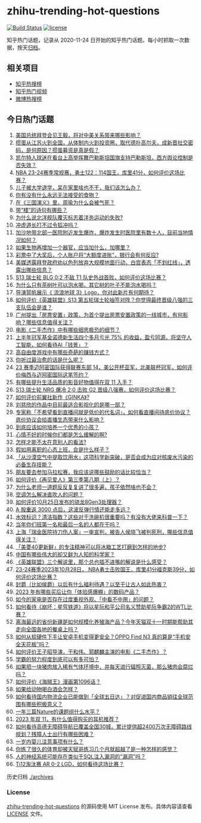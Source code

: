 # zhihu-trending-hot-questions

[![Build Status](https://github.com/justjavac/zhihu-trending-hot-questions/workflows/ci/badge.svg?branch=master)](https://github.com/justjavac/zhihu-trending-hot-questions/actions)
[![license](https://img.shields.io/github/license/justjavac/zhihu-trending-hot-questions)](https://github.com/justjavac/zhihu-trending-hot-questions/blob/master/LICENSE)

知乎热门话题，记录从 2020-11-24
日开始的知乎热门话题。每小时抓取一次数据，按天[归档](./archives)。

## 相关项目

- [知乎热搜榜](https://github.com/justjavac/zhihu-trending-top-search)
- [知乎热门视频](https://github.com/justjavac/zhihu-trending-hot-video)
- [微博热搜榜](https://github.com/justjavac/weibo-trending-hot-search)

## 今日热门话题

<!-- BEGIN -->
<!-- 最后更新时间 Sun Oct 29 2023 01:01:23 GMT+0800 (China Standard Time) -->

1. [美国总统拜登会见王毅，将对中美关系带来哪些影响？](https://www.zhihu.com/question/628156446)
1. [掼蛋从江苏火到全国，从体制内火到投资圈，取代德扑高尔夫，成新晋社交密码，是何原因？掼蛋募资是真是假？](https://www.zhihu.com/question/628158526)
1. [凯尔特人球迷在看台上高举挥舞巴勒斯坦国旗支持巴勒斯坦，西方舆论控制是否失效？](https://www.zhihu.com/question/628021724)
1. [NBA 23-24赛季常规赛，勇士122：114国王，库里41分，如何评价这场比赛？](https://www.zhihu.com/question/628164510)
1. [儿子被大学退学，呆在家里啥也不干，我们该怎么办？](https://www.zhihu.com/question/622014984)
1. [你有没有什么永远无法接受的食物？](https://www.zhihu.com/question/628032130)
1. [在《三国演义》里，周瑜为什么会被气死？](https://www.zhihu.com/question/628150868)
1. [带“楼”的诗句有哪些？](https://www.zhihu.com/question/628080996)
1. [为什么说北洋舰队覆灭标志着洋务运动的失败?](https://www.zhihu.com/question/627583982)
1. [冲虚道长打不过令狐冲吗？](https://www.zhihu.com/question/456248378)
1. [加沙地带北部一医院附近发生爆炸，爆炸发生时医院里有数十人，目前当地情况如何？](https://www.zhihu.com/question/628185446)
1. [如果生物再增加一个器官，应当加什么，加哪里？](https://www.zhihu.com/question/623595456)
1. [彩票中了大奖后，个人账户将“大额度进账”，银行会有何反应?](https://www.zhihu.com/question/624105456)
1. [美媒透露拜登政府劝以色列放弃大规模地面行动，白宫表态「不划红线」，透露出哪些信息？](https://www.zhihu.com/question/628175168)
1. [S13 瑞士轮 BLG 0:2 不敌 T1 队史外战首败，如何评价这场比赛？](https://www.zhihu.com/question/628181503)
1. [为什么只有茶树叶可以泡水喝，其它树的叶子不能泡水喝吗？](https://www.zhihu.com/question/627542129)
1. [导演郭帆展示《 流浪地球 3》Logo，你对此新片有何期待？](https://www.zhihu.com/question/627762523)
1. [如何评价《英雄联盟》S13 第五轮瑞士轮抽签对阵？你觉得最终晋级八强的三支队伍会是谁？](https://www.zhihu.com/question/628186483)
1. [广州提出「房票安置」政策，为首个提出房票安置政策的一线城市，有何影响？哪些信息值得关注？](https://www.zhihu.com/question/628164373)
1. [电影《二手杰作》中有哪些细思极恐的细节？](https://www.zhihu.com/question/627907713)
1. [上半年冠军基金诺德新生活四个多月亏光 75% 的收益，盈亏同源，将坚守人工智能，如何看待AI「钱景」？](https://www.zhihu.com/question/628152314)
1. [高自由度游戏中有哪些奇葩的赚钱方式？](https://www.zhihu.com/question/337672517)
1. [你听过最治愈的话是什么呢？](https://www.zhihu.com/question/628005327)
1. [23 赛季迈阿密国际获得联赛东部 14，美公开杯亚军，北美联杯冠军，如何评价梅西与迈阿密国际这笔签约？](https://www.zhihu.com/question/627752367)
1. [有哪些提升生活品质的影音好物值得在双 11 入手？](https://www.zhihu.com/question/627698646)
1. [S13 瑞士轮 NRG 爆冷 2:0 击败 G2 晋级八强赛，如何评价这场比赛？](https://www.zhihu.com/question/628170228)
1. [如何评价前翼社新作《GINKA》?](https://www.zhihu.com/question/627896544)
1. [刘慈欣的作品中目前最适合影视化的是哪一部？](https://www.zhihu.com/question/627802490)
1. [专家称「不希望看到直播间就是低价的代名词」，如何看直播间待底价协议？底价协议会给直播生态带来什么影响？](https://www.zhihu.com/question/628026011)
1. [到底应该如何培养一个优秀的小孩？](https://www.zhihu.com/question/493975306)
1. [心情不好的时候你们都是怎么缓解的啊?](https://www.zhihu.com/question/628030450)
1. [怎样才能不太在意别人的看法?](https://www.zhihu.com/question/628107477)
1. [假如用离职的心态上班，会是什么样子？](https://www.zhihu.com/question/628033117)
1. [「从沙漠空气中提取饮用水」这项科学新突破，是否会成为应对核废水污染的必备生存技能？](https://www.zhihu.com/question/627747338)
1. [朋友要去参加马拉松赛，我应该说哪些鼓励的话比较恰当？](https://www.zhihu.com/question/626508026)
1. [如何评价《再见爱人》第三季第八期（上）？](https://www.zhihu.com/question/627549502)
1. [为什么老师一道题反反复复讲了很多遍，孩子依然啥也不会？](https://www.zhihu.com/question/626281084)
1. [空调怎么解决直吹人的问题？](https://www.zhihu.com/question/500668786)
1. [如何评价10月25日发布的骁龙8Gen3处理器？](https://www.zhihu.com/question/627694406)
1. [A 股重返 3000 点后，这波反弹行情还能走多远？](https://www.zhihu.com/question/628161421)
1. [水效标识？清洁指数？这些对于洗碗机很重要吗？有没有大佬来科普一下？](https://www.zhihu.com/question/627567148)
1. [当年你们班第一名和最后一名的人都在干吗？](https://www.zhihu.com/question/29634348)
1. [上海「瑞金医院持刀伤人案」一审宣判，被告人侯晓飞被判死刑，哪些信息值得关注？](https://www.zhihu.com/question/628036477)
1. [「美菱40更新鲜」的专注精神可以将冰箱工艺打磨到怎样的地步?](https://www.zhihu.com/question/628146600)
1. [中国有哪些伟大的却又鲜为人知的科学家？](https://www.zhihu.com/question/276416039)
1. [《英雄联盟》三个解说里，那个总也插不进嘴的解说是什么感受？](https://www.zhihu.com/question/627049457)
1. [23-24赛季2023年10月28日， NBA勇士击败国王，库里41分福克斯39分，如何评价这场比赛？](https://www.zhihu.com/question/628149523)
1. [封爵（比如侯爵）以后有什么福利待遇？以至于让古人如此热衷？](https://www.zhihu.com/question/598507850)
1. [2023 年有哪些买后让你「体验感爆棚」的数码产品？](https://www.zhihu.com/question/627698111)
1. [如今的家电是否存在过度重视外观、「中看不中用」的问题？](https://www.zhihu.com/question/628120186)
1. [如何看待《崩坏：星穹铁道》将以星际和平公司名义赞助星际争霸2的WTL比赛？](https://www.zhihu.com/question/628174016)
1. [离海最远的省份新疆是如何规模化养殖海产品？今年天猫双十一时期能帮助其走向全国各地的餐桌上吗？](https://www.zhihu.com/question/628172174)
1. [如何从软硬件下手让安卓手机变得更安全？OPPO Find N3 真的算是“手机安全天花板”吗？](https://www.zhihu.com/question/627613188)
1. [如何评价王子昭导演，于和伟、郭麒麟主演的电影《二手杰作》？](https://www.zhihu.com/question/626891016)
1. [学霸的努力程度到底可以有多可怕？](https://www.zhihu.com/question/328770692)
1. [如果把一块猪肉放入稀有气体环境中，并每天进行辐照灭菌，那么猪肉会腐烂吗？](https://www.zhihu.com/question/546103286)
1. [如何评价《海贼王》漫画第1096话？](https://www.zhihu.com/question/627358387)
1. [如果给动物喝白酒会怎样？](https://www.zhihu.com/question/627362621)
1. [如何看待国内物流企业已能做到「全球五日达」？对促进国内商品销往全球范围有哪些积极意义？](https://www.zhihu.com/question/627741926)
1. [一年三篇Nature的课题组什么水平？](https://www.zhihu.com/question/627772638)
1. [2023 年双 11，有什么值得购买的耳机推荐？](https://www.zhihu.com/question/627699552)
1. [如何看待高德无障碍导航已覆盖全国30城，累计提供超2400万次无障碍路线规划？残障人士出行有哪些困难？](https://www.zhihu.com/question/628053284)
1. [一岁内婴儿注意事项有什么？](https://www.zhihu.com/question/331954061)
1. [你练了很久的体育却被天赋哥练习几个月就超越了是一种怎样的感觉？](https://www.zhihu.com/question/627263032)
1. [人的神经系统可能存在类似于SQL注入漏洞的"漏洞"吗？](https://www.zhihu.com/question/628057486)
1. [Ti12淘汰赛 AR 0-2 LGD，如何看待这场比赛？](https://www.zhihu.com/question/628171021)

<!-- END -->

历史归档 [./archives](./archives)

### License

[zhihu-trending-hot-questions](https://github.com/justjavac/zhihu-trending-hot-questions)
的源码使用 MIT License 发布。具体内容请查看 [LICENSE](./LICENSE) 文件。
